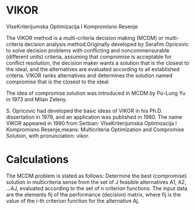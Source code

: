 # VIKOR

VIseKriterijumska Optimizacija I Kompromisno Resenje

The VIKOR method is a multi-criteria decision making (MCDM) or multi-criteria decision analysis method.Originally developed by Serafim Opricovic to solve decision problems with conflicting and noncommensurable (different units) criteria, assuming that compromise is acceptable for conflict resolution, the decision maker wants a solution that is the closest to the ideal, and the alternatives are evaluated according to all established criteria. VIKOR ranks alternatives and determines the solution named compromise that is the closest to the ideal.

The idea of compromise solution was introduced in MCDM by Po-Lung Yu in 1973 and Milan Zeleny.

S. Opricovic had developed the basic ideas of VIKOR in his Ph.D. dissertation in 1979, and an application was published in 1980. The name VIKOR appeared in 1990 from Serbian: VIseKriterijumska Optimizacija I Kompromisno Resenje,means: Multicriteria Optimization and Compromise Solution, with pronunciation: vikor.

# Calculations 

The MCDM problem is stated as follows:
Determine the best (compromise) solution in multicriteria sense from the set of J feasible alternatives A1, A2, ...AJ, evaluated according to the set of n criterion functions. The input data are the elements fij of the performance (decision) matrix, where fij is the value of the i-th criterion function for the alternative Aj.
